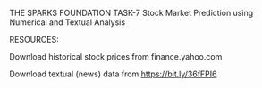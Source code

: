 THE SPARKS FOUNDATION
TASK-7
Stock Market Prediction using Numerical and Textual Analysis

RESOURCES:

Download historical stock prices from finance.yahoo.com

Download textual (news) data from https://bit.ly/36fFPI6
